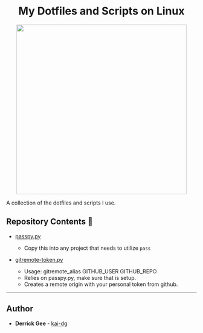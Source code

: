 <h1 align="center">My Dotfiles and Scripts on Linux</h1>
<p align="center">
  <img src="https://images.unsplash.com/photo-1555532538-dcdbd01d373d?ixlib=rb-1.2.1&ixid=eyJhcHBfaWQiOjEyMDd9&auto=format&fit=crop&w=1131&q=80" height=450px>
</p>

A collection of the dotfiles and scripts I use.

## Repository Contents :file_folder:

* [passpy.py](./scripts/passpy.py)
  * Copy this into any project that needs to utilize `pass`

* [gitremote-token.py](./scripts/gitremote-token.py)
  * Usage: gitremote_alias GITHUB_USER GITHUB_REPO
  * Relies on passpy.py, make sure that is setup.
  * Creates a remote origin with your personal token from github.

---

## Author
* **Derrick Gee** - [kai-dg](https://github.com/kai-dg)
